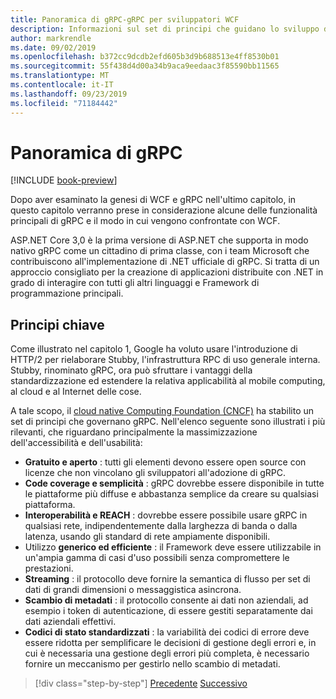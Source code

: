 ```yaml
---
title: Panoramica di gRPC-gRPC per sviluppatori WCF
description: Informazioni sul set di principi che guidano lo sviluppo di gRPC.
author: markrendle
ms.date: 09/02/2019
ms.openlocfilehash: b372cc9dcdb2efd605b3d9b688513e4ff8530b01
ms.sourcegitcommit: 55f438d4d00a34b9aca9eedaac3f85590bb11565
ms.translationtype: MT
ms.contentlocale: it-IT
ms.lasthandoff: 09/23/2019
ms.locfileid: "71184442"
---
```

# <a name="grpc-overview"></a>Panoramica di gRPC

[!INCLUDE [book-preview](../../../includes/book-preview.md)]

Dopo aver esaminato la genesi di WCF e gRPC nell'ultimo capitolo, in questo capitolo verranno prese in considerazione alcune delle funzionalità principali di gRPC e il modo in cui vengono confrontate con WCF.

ASP.NET Core 3,0 è la prima versione di ASP.NET che supporta in modo nativo gRPC come un cittadino di prima classe, con i team Microsoft che contribuiscono all'implementazione di .NET ufficiale di gRPC. Si tratta di un approccio consigliato per la creazione di applicazioni distribuite con .NET in grado di interagire con tutti gli altri linguaggi e Framework di programmazione principali.

## <a name="key-principles"></a>Principi chiave

Come illustrato nel capitolo 1, Google ha voluto usare l'introduzione di HTTP/2 per rielaborare Stubby, l'infrastruttura RPC di uso generale interna. Stubby, rinominato gRPC, ora può sfruttare i vantaggi della standardizzazione ed estendere la relativa applicabilità al mobile computing, al cloud e al Internet delle cose.

A tale scopo, il [cloud native Computing Foundation (CNCF)](https://www.cncf.io/) ha stabilito un set di principi che governano gRPC. Nell'elenco seguente sono illustrati i più rilevanti, che riguardano principalmente la massimizzazione dell'accessibilità e dell'usabilità:

- **Gratuito e aperto** : tutti gli elementi devono essere open source con licenze che non vincolano gli sviluppatori all'adozione di gRPC.
- **Code coverage e semplicità** : gRPC dovrebbe essere disponibile in tutte le piattaforme più diffuse e abbastanza semplice da creare su qualsiasi piattaforma.
- **Interoperabilità e REACH** : dovrebbe essere possibile usare gRPC in qualsiasi rete, indipendentemente dalla larghezza di banda o dalla latenza, usando gli standard di rete ampiamente disponibili.
- Utilizzo **generico ed efficiente** : il Framework deve essere utilizzabile in un'ampia gamma di casi d'uso possibili senza compromettere le prestazioni.
- **Streaming** : il protocollo deve fornire la semantica di flusso per set di dati di grandi dimensioni o messaggistica asincrona.
- **Scambio di metadati** : il protocollo consente ai dati non aziendali, ad esempio i token di autenticazione, di essere gestiti separatamente dai dati aziendali effettivi.
- **Codici di stato standardizzati** : la variabilità dei codici di errore deve essere ridotta per semplificare le decisioni di gestione degli errori e, in cui è necessaria una gestione degli errori più completa, è necessario fornire un meccanismo per gestirlo nello scambio di metadati.

>[!div class="step-by-step"]
>[Precedente](introduction.md)
>[Successivo](approach.md)
